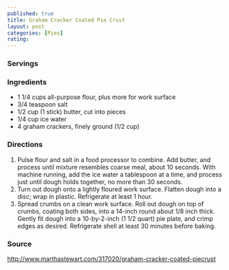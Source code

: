 ```yaml
---
published: true
title: Graham Cracker Coated Pie Crust
layout: post
categories: [Pies]
rating: 
---
```

### Servings


### Ingredients
- 1 1/4 cups all-purpose flour, plus more for work surface
- 3/4 teaspoon salt
- 1/2 cup (1 stick) butter, cut into pieces
- 1/4 cup ice water
- 4 graham crackers, finely ground (1/2 cup)


### Directions
1. Pulse flour and salt in a food processor to combine. Add butter, and process until mixture resembles coarse meal, about 10 seconds. With machine running, add the ice water a tablespoon at a time, and process just until dough holds together, no more than 30 seconds.
2. Turn out dough onto a lightly floured work surface. Flatten dough into a disc; wrap in plastic. Refrigerate at least 1 hour.
3. Spread crumbs on a clean work surface. Roll out dough on top of crumbs, coating both sides, into a 14-inch round about 1/8 inch thick. Gently fit dough into a 10-by-2-inch (1 1/2 quart) pie plate, and crimp edges as desired. Refrigerate shell at least 30 minutes before baking.

### Source
<a href="http://www.marthastewart.com/317020/graham-cracker-coated-piecrust" target="new">http://www.marthastewart.com/317020/graham-cracker-coated-piecrust</a>
